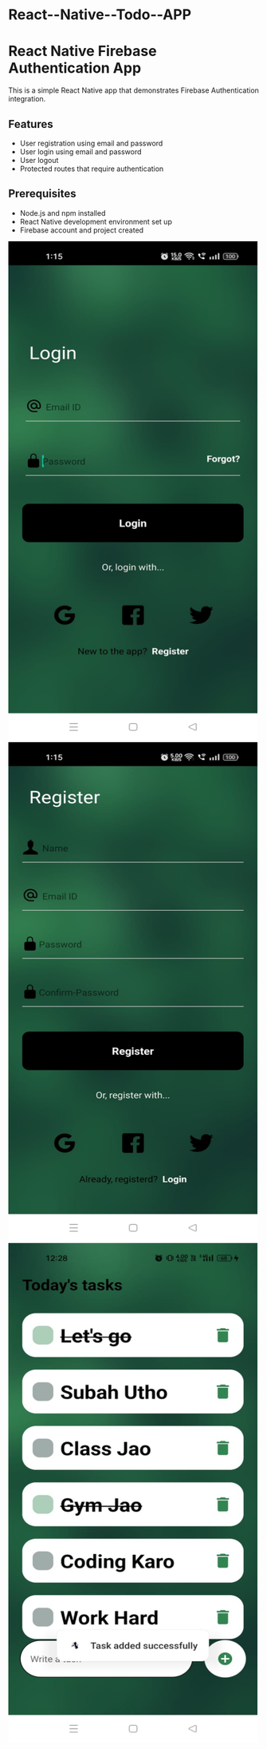 # React--Native--Todo--APP

# React Native Firebase Authentication App

This is a simple React Native app that demonstrates Firebase Authentication integration.

## Features

- User registration using email and password
- User login using email and password
- User logout
- Protected routes that require authentication

## Prerequisites

- Node.js and npm installed
- React Native development environment set up
- Firebase account and project created
<img src="https://github.com/s21sd/React--Native--Todo--APP/blob/master/SRC/img/sample1.jpg" width="500" height="1000" alt="Image Description">
<img src="https://github.com/s21sd/React--Native--Todo--APP/blob/master/SRC/img/sample2.jpg" width="500" height="1000" alt="Image Description">
<img src="https://github.com/s21sd/React--Native--Todo--APP/blob/master/SRC/img/Todo.jpg" width="500" height="1000" alt="Image Description">
